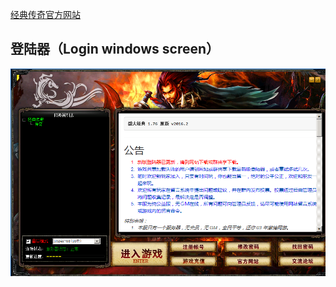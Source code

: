 [经典传奇官方网站](https://legend176.github.io/" "经典传奇176")

## 登陆器（Login windows screen）
![登陆器](/images/LoginScreen.png)


